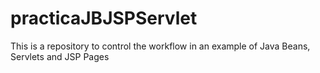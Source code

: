 # practicaJBJSPServlet
This is a repository to control the workflow in an example of Java Beans, Servlets and JSP Pages
